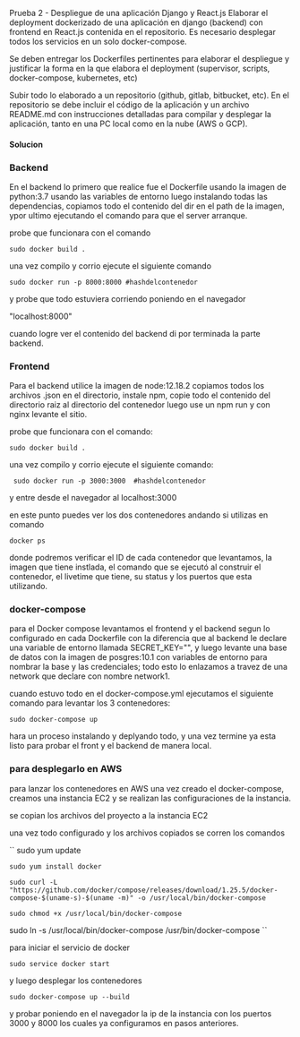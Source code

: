 Prueba 2 - Despliegue de una aplicación Django y React.js
Elaborar el deployment dockerizado de una aplicación en django (backend) con frontend en React.js contenida en el repositorio. Es necesario desplegar todos los servicios en un solo docker-compose.

Se deben entregar los Dockerfiles pertinentes para elaborar el despliegue y justificar la forma en la que elabora el deployment (supervisor, scripts, docker-compose, kubernetes, etc)

Subir todo lo elaborado a un repositorio (github, gitlab, bitbucket, etc). En el repositorio se debe incluir el código de la aplicación y un archivo README.md con instrucciones detalladas para compilar y desplegar la aplicación, tanto en una PC local como en la nube (AWS o GCP).

#### Solucion ####

### Backend ###

En el backend lo primero que realice fue el Dockerfile usando la imagen de python:3.7 usando las variables de entorno luego instalando todas las dependencias, copiamos todo el contenido del dir en el path de la imagen, ypor ultimo ejecutando el comando para que el server arranque.

probe que funcionara con el comando

`` sudo docker build . ``

una vez compilo y corrio ejecute el siguiente comando

`` sudo docker run -p 8000:8000 #hashdelcontenedor ``

y probe que todo estuviera corriendo poniendo en el navegador 

"localhost:8000"

cuando logre ver el contenido del backend di por terminada la parte backend.

### Frontend ###

Para el backend utilice la imagen de node:12.18.2 copiamos todos los archivos   .json en el directorio, instale npm, copie todo el contenido del directorio raiz al directorio del contenedor luego use un npm run y con nginx levante el sitio.

probe que funcionara con el comando:

`` sudo docker build . ``

una vez compilo y corrio ejecute el siguiente comando:

`` sudo docker run -p 3000:3000  #hashdelcontenedor``

y entre desde el navegador al localhost:3000


en este punto puedes ver los dos contenedores andando si utilizas en comando

`` docker ps ``

donde podremos verificar el ID de cada contenedor que levantamos, la imagen que tiene instlada, el comando que se ejecutó al construir el contenedor, el livetime que tiene, su status y los puertos que esta utilizando.

### docker-compose ###

para el Docker compose levantamos el frontend y el backend segun lo configurado en cada Dockerfile con la diferencia que al backend le declare una variable de entorno llamada SECRET_KEY="", y luego levante una base de datos con la imagen de posgres:10.1 con variables de entorno para nombrar la base y las credenciales; todo esto lo enlazamos a travez de una network que declare con nombre network1.

cuando estuvo todo en el docker-compose.yml ejecutamos el siguiente comando para levantar los 3 contenedores:

`` sudo docker-compose up ``

hara un proceso instalando y deplyando todo, y una vez termine ya esta listo para probar el front y el backend de manera local.


### para desplegarlo en AWS ###

para lanzar los contenedores en AWS una vez creado el docker-compose, creamos una instancia EC2 y se realizan las configuraciones de la instancia.

se copian los archivos del proyecto a la instancia EC2

una vez todo configurado y los archivos copiados se corren los comandos 

``  sudo yum update

    sudo yum install docker

    sudo curl -L "https://github.com/docker/compose/releases/download/1.25.5/docker-compose-$(uname-s)-$(uname -m)" -o /usr/local/bin/docker-compose

    sudo chmod +x /usr/local/bin/docker-compose

  sudo ln -s /usr/local/bin/docker-compose /usr/bin/docker-compose ``

para iniciar el servicio de docker 

`` sudo service docker start ``

y luego desplegar los contenedores 

`` sudo docker-compose up --build ``

y probar poniendo en el navegador la ip de la instancia con los puertos 3000 y 8000 los cuales ya configuramos en pasos anteriores.
